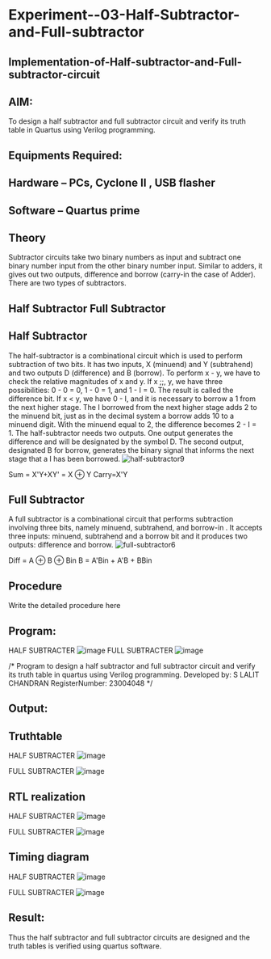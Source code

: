 # Experiment--03-Half-Subtractor-and-Full-subtractor
## Implementation-of-Half-subtractor-and-Full-subtractor-circuit
## AIM:
To design a half subtractor and full subtractor circuit and verify its truth table in Quartus using Verilog programming.

## Equipments Required:
## Hardware – PCs, Cyclone II , USB flasher
## Software – Quartus prime
## Theory
Subtractor circuits take two binary numbers as input and subtract one binary number input from the other binary number input. Similar to adders, it gives out two outputs, difference and borrow (carry-in the case of Adder). There are two types of subtractors.

## Half Subtractor Full Subtractor
## Half Subtractor
The half-subtractor is a combinational circuit which is used to perform subtraction of two bits. It has two inputs, X (minuend) and Y (subtrahend) and two outputs D (difference) and B (borrow). To perform x - y, we have to check the relative magnitudes of x and y. If x ;;, y, we have three possibilities: 0 - 0 = 0, 1 - 0 = 1, and 1 - I = 0. The result is called the difference bit. If x < y, we have 0 - I, and it is necessary to borrow a 1 from the next higher stage. The I borrowed from the next higher stage adds 2 to the minuend bit, just as in the decimal system a borrow adds 10 to a minuend digit. With the minuend equal to 2, the difference becomes 2 - I = 1. The half-subtractor needs two outputs. One output generates the difference and will be designated by the symbol D. The second output, designated B for borrow, generates the binary signal that informs the next stage that a I has been borrowed.
![half-subtractor9](https://user-images.githubusercontent.com/36288975/166112538-58c3bc7c-ee5d-4e6a-ac8d-8e8328efe27a.png)


Sum = X'Y+XY' = X ⊕ Y
Carry=X'Y

## Full Subtractor
A full subtractor is a combinational circuit that performs subtraction involving three bits, namely minuend, subtrahend, and borrow-in . It accepts three inputs: minuend, subtrahend and a borrow bit and it produces two outputs: difference and borrow. 
![full-subtractor6](https://user-images.githubusercontent.com/36288975/166112541-24c68359-3de8-4674-ae22-8272ffc385ed.png)


Diff = A ⊕ B ⊕ Bin B = A'Bin + A'B + BBin

## Procedure



Write the detailed procedure here 


## Program:

HALF SUBTRACTER
![image](https://github.com/lalitchandran/Experiment--03-Half-Subtractor-and-Full-subtractor/assets/137707725/f504dd5c-58fc-4eed-bb0b-50760f841184)
FULL SUBTRACTER
![image](https://github.com/lalitchandran/Experiment--03-Half-Subtractor-and-Full-subtractor/assets/137707725/fde0a99d-0df4-4490-b989-3d5d23c4787b)

/*
Program to design a half subtractor and full subtractor circuit and verify its truth table in quartus using Verilog programming.
Developed by: S LALIT CHANDRAN
RegisterNumber: 23004048
*/

## Output:

## Truthtable

HALF SUBTRACTER
![image](https://github.com/lalitchandran/Experiment--03-Half-Subtractor-and-Full-subtractor/assets/137707725/03ff040b-d95c-4dcc-b91c-c21f185fe423)

FULL SUBTRACTER
![image](https://github.com/lalitchandran/Experiment--03-Half-Subtractor-and-Full-subtractor/assets/137707725/bbdd0117-d97a-495d-95ab-3ccaf0923c2a)


##  RTL realization

HALF SUBTRACTER
![image](https://github.com/lalitchandran/Experiment--03-Half-Subtractor-and-Full-subtractor/assets/137707725/4743e039-586d-42cc-ac69-fa8890ca7187)

FULL SUBTRACTER
![image](https://github.com/lalitchandran/Experiment--03-Half-Subtractor-and-Full-subtractor/assets/137707725/786a82e5-294f-43fe-9420-f94c9672db70)


## Timing diagram 

HALF SUBTRACTER
![image](https://github.com/lalitchandran/Experiment--03-Half-Subtractor-and-Full-subtractor/assets/137707725/5e1589a4-c17b-48eb-ad53-b37befd62053)

FULL SUBTRACTER
![image](https://github.com/lalitchandran/Experiment--03-Half-Subtractor-and-Full-subtractor/assets/137707725/ae8ff2dd-6896-41ce-9a09-3aaa63472894)


## Result:
Thus the half subtractor and full subtractor circuits are designed and the truth tables is verified using quartus software.
